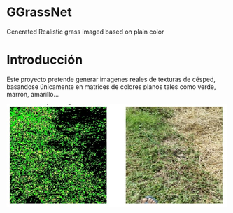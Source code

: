 # GGrassNet
Generated Realistic grass imaged based on plain color 


# Introducción
Este proyecto pretende generar imagenes reales de texturas de césped, basandose únicamente en matrices de colores planos tales como verde, marrón, amarillo...

![alt text](https://raw.githubusercontent.com/Seikon/GGrassNet/master/docu/1.JPG)
